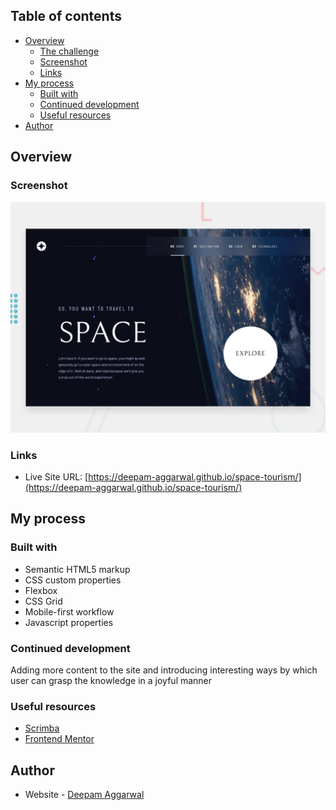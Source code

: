 
## Table of contents

- [Overview](#overview)
  - [The challenge](#the-challenge)
  - [Screenshot](#screenshot)
  - [Links](#links)
- [My process](#my-process)
  - [Built with](#built-with)
  - [Continued development](#continued-development)
  - [Useful resources](#useful-resources)
- [Author](#author)

## Overview

### Screenshot

![](./preview.jpg)



### Links

- Live Site URL: [https://deepam-aggarwal.github.io/space-tourism/](https://deepam-aggarwal.github.io/space-tourism/)

## My process

### Built with

- Semantic HTML5 markup
- CSS custom properties
- Flexbox
- CSS Grid
- Mobile-first workflow
- Javascript properties

### Continued development

Adding more content to the site and introducing interesting ways by which user can grasp the knowledge in a joyful manner 

### Useful resources

- [Scrimba](https://scrimba.com/learn/spacetravel) 
- [Frontend Mentor](https://www.frontendmentor.io/challenges/space-tourism-multipage-website-gRWj1URZ3) 

## Author

- Website - [Deepam Aggarwal](https://deepam-aggarwal.github.io/Deepam-Portfolio/index.html)

